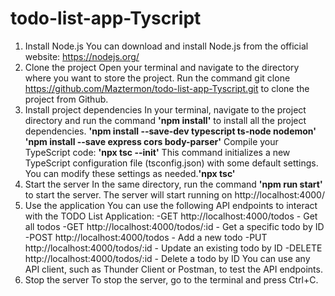 ﻿# todo-list-app-Tyscript

1. Install Node.js
You can download and install Node.js from the official website: https://nodejs.org/
2. Clone the project
Open your terminal and navigate to the directory where you want to store the project.
Run the command git clone https://github.com/Maztermon/todo-list-app-Tyscript.git to clone the project from Github.
3. Install project dependencies
In your terminal, navigate to the project directory and run the command 
**'npm install'** to install all the project dependencies. 
**'npm install --save-dev typescript ts-node nodemon'**
**'npm install --save express cors body-parser'**
Compile your TypeScript code: **'npx tsc --init'** This command initializes a new TypeScript configuration file (tsconfig.json) with some default settings. You can modify these settings as needed.**'npx tsc'**
4. Start the server
In the same directory, run the command **'npm run start'** to start the server.
The server will start running on http://localhost:4000/
5. Use the application
You can use the following API endpoints to interact with the TODO List Application:
-GET http://localhost:4000/todos - Get all todos
-GET http://localhost:4000/todos/:id - Get a specific todo by ID
-POST http://localhost:4000/todos - Add a new todo
-PUT http://localhost:4000/todos/:id - Update an existing todo by ID
-DELETE http://localhost:4000/todos/:id - Delete a todo by ID
You can use any API client, such as Thunder Client or Postman, to test the API endpoints.
6. Stop the server
To stop the server, go to the terminal and press Ctrl+C.
